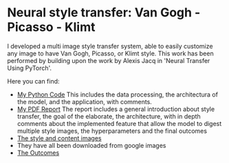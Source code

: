 # Neural style transfer: Van Gogh - Picasso - Klimt
I developed a multi image style transfer system, able to easily customize any image to have Van Gogh, Picasso, or Klimt style. This work has been performed by building upon the work by Alexis Jacq in 'Neural Transfer Using PyTorch'.

Here you can find:
- [My Python Code](https://github.com/ANDREAaNAPPI/Neural-style-transfer-Van-Gogh---Picasso---Klimt/blob/main/Style_transfer_VG_PI_KL.ipynb)
  This includes the data processing, the architectura of the model, and the application, with comments.
- [My PDF Report](https://github.com/ANDREAaNAPPI/Neural-style-transfer-Van-Gogh---Picasso---Klimt/blob/main/Neural%20style%20transfer%20VG_PI_KL%20report.pdf)
  The report includes a general introduction about style transfer, the goal of the elaborate, the architecture, with in depth comments about the implemented feature that allow the model to digest multiple style 
  images, the hyperparameters and the final outcomes
- [The style and content images](https://github.com/ANDREAaNAPPI/Neural-style-transfer-Van-Gogh---Picasso---Klimt/tree/main/Style_images)
- They have all been downloaded from google images
- [The Outcomes](https://github.com/ANDREAaNAPPI/Neural-style-transfer-Van-Gogh---Picasso---Klimt/tree/main/Output%20images)

